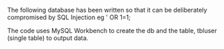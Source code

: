 The following database has been written so that it can be deliberately compromised
by SQL Injection eg ' OR 1=1;

The code uses MySQL Workbench to create the db and the table, tbluser (single table)
to output data. 
